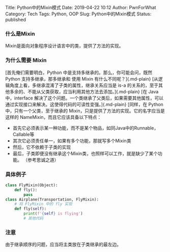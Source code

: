 Title: Python中的Mixin模式
Date: 2019-04-22 10:12
Author: PwnForWhat
Category: Tech
Tags: Python, OOP
Slug: Python中的Mixin模式
Status: published


### 什么是Mixin
Mixin是面向对象程序设计语言中的类，提供了方法的实现。

### 为什么需要 Mixin

[首先俺们需要明白，Python 中是支持多继承的。那么，你可能会问，既然 Python 支持多继承，那多继承和 使用 Mixin 有什么不同呢？]{.md-plain} [从逻辑角度上看，多继承混淆了子类的属性，继承关系应当是 is-a 的关系的，至于其他多余的、不能从父类获取，应当利用其他方法去添加。]{.md-plain} [在 Java 中，interface 解决了这个问题。一个类继承了父类后，如果需要其他属性，可以通过实现接口来解决。这使得代码的可读性变强。]{.md-plain} [同样，在 Python 中，只有一个父类，至于继承的 Mixin，只是提供了方法的实现。它的名字应当是这样的 NameMixin，而且它应该具备以下特点：

-   首先它必须表示某一种功能，而不是某个物品，如同Java中的Runnable，Callable等
-   其次它必须责任单一，如果有多个功能，那就写多个Mixin类
-   然后，它不依赖于子类的实现
-   最后，子类即便没有继承这个Mixin类，也照样可以工作，就是缺少了某个功能。 （参考思诚之道）

### 具体例子

``` python
class FlyMixin(Object):
    def fly():
        pass
class Airplane(Transportation, FlyMixin):
    # 将 FlyMixin 中的 fly 实现
    def fly(self):
        print(f'{self} is flying')
        # 其他代码
```

### 注意

由于继承顺序的问题，应当将主类放在子类继承的最左边。
